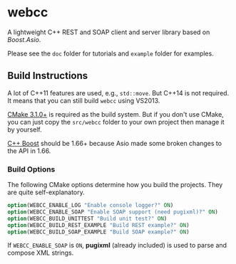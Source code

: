 # webcc

A lightweight C++ REST and SOAP client and server library based on *Boost.Asio*.

Please see the `doc` folder for tutorials and `example` folder for examples.

## Build Instructions

A lot of C++11 features are used, e.g., `std::move`. But C++14 is not required. It means that you can still build `webcc` using VS2013.

[CMake 3.1.0+](https://cmake.org/) is required as the build system. But if you don't use CMake, you can just copy the `src/webcc` folder to your own project then manage it by yourself.

[C++ Boost](https://www.boost.org/) should be 1.66+ because Asio made some broken changes to the API in 1.66.

### Build Options

The following CMake options determine how you build the projects. They are quite self-explanatory.

```cmake
option(WEBCC_ENABLE_LOG "Enable console logger?" ON)
option(WEBCC_ENABLE_SOAP "Enable SOAP support (need pugixml)?" ON)
option(WEBCC_BUILD_UNITTEST "Build unit test?" ON)
option(WEBCC_BUILD_REST_EXAMPLE "Build REST example?" ON)
option(WEBCC_BUILD_SOAP_EXAMPLE "Build SOAP example?" ON)
```

If `WEBCC_ENABLE_SOAP` is `ON`, **pugixml** (already included) is used to parse and compose XML strings.
